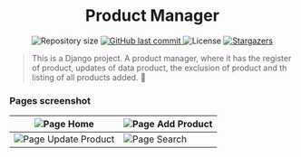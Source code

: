 <h1 align="center">Product Manager</h1>
<p align="center">
  	<img alt="Repository size" src="https://img.shields.io/github/repo-size/igorsilva3/product_manager">
  	<a href="https://github.com/igorsilva3/product_manager/commits/master">
    	<img alt="GitHub last commit" src="https://img.shields.io/github/last-commit/igorsilva3/product_manager">
  	</a> 
  	<img alt="License" src="https://img.shields.io/github/license/igorsilva3/product_manager">
  	<a href="https://github.com/igorsilva3/product_manager/stargazers">
    	<img alt="Stargazers" src="https://img.shields.io/github/stars/igorsilva3/product_manager">
  	</a>
</p>

> This is a Django project. A product manager, where it has the register of product, updates of data product, the exclusion of product and th listing of all products added. :stars:

### Pages screenshot

| ![Page Home](https://i.imgur.com/6MKi77x.jpg)           | ![Page Add Product](https://i.imgur.com/FdLVD8M.jpg) | 
|---------------------------------------------------------|------------------------------------------------------|
| ![Page Update Product](https://i.imgur.com/XtTbDAE.jpg) | ![Page Search](https://i.imgur.com/BN2mVCp.jpg)      | 


